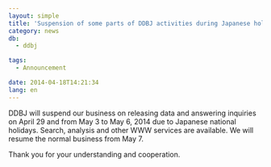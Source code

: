 ```yaml
---
layout: simple
title: 'Suspension of some parts of DDBJ activities during Japanese holidays'
category: news
db:
  - ddbj

tags:
  - Announcement

date: 2014-04-18T14:21:34
lang: en
---
```


<p>DDBJ will suspend our business on releasing data and answering inquiries on April 29 and from May 3 to May 6, 2014 due to Japanese national holidays. Search, analysis and other WWW services are available. We will resume the normal business from May 7.</p>

<p>Thank you for your understanding and cooperation.</p>
